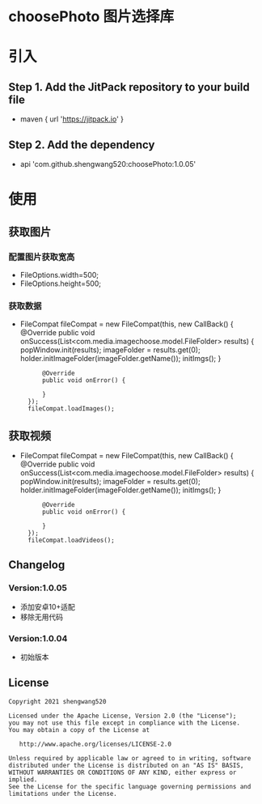 # choosePhoto  图片选择库

# 引入
## Step 1. Add the JitPack repository to your build file
* maven { url 'https://jitpack.io' }

## Step 2. Add the dependency
* api 'com.github.shengwang520:choosePhoto:1.0.05'

# 使用
## 获取图片
### 配置图片获取宽高
* FileOptions.width=500;
* FileOptions.height=500;

### 获取数据
* FileCompat fileCompat = new FileCompat(this, new CallBack() {
            @Override
            public void onSuccess(List<com.media.imagechoose.model.FileFolder> results) {
                popWindow.init(results);
                imageFolder = results.get(0);
                holder.initImageFolder(imageFolder.getName());
                initImgs();
            }

            @Override
            public void onError() {

            }
        });
        fileCompat.loadImages();

## 获取视频
* FileCompat fileCompat = new FileCompat(this, new CallBack() {
            @Override
            public void onSuccess(List<com.media.imagechoose.model.FileFolder> results) {
                popWindow.init(results);
                imageFolder = results.get(0);
                holder.initImageFolder(imageFolder.getName());
                initImgs();
            }

            @Override
            public void onError() {

            }
        });
        fileCompat.loadVideos();

##  Changelog

### Version:1.0.05
* 添加安卓10+适配
* 移除无用代码

### Version:1.0.04
* 初始版本

##  License

    Copyright 2021 shengwang520

    Licensed under the Apache License, Version 2.0 (the "License");
    you may not use this file except in compliance with the License.
    You may obtain a copy of the License at

       http://www.apache.org/licenses/LICENSE-2.0

    Unless required by applicable law or agreed to in writing, software
    distributed under the License is distributed on an "AS IS" BASIS,
    WITHOUT WARRANTIES OR CONDITIONS OF ANY KIND, either express or implied.
    See the License for the specific language governing permissions and
    limitations under the License.
